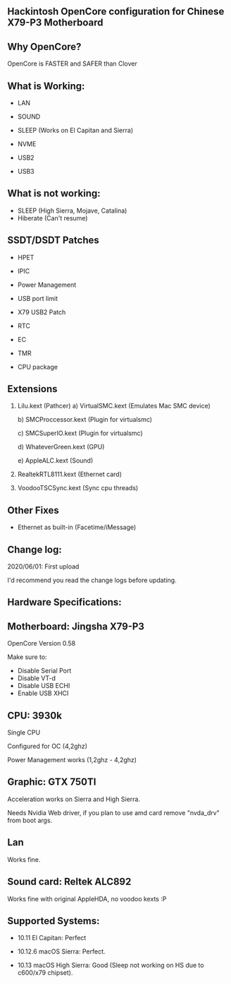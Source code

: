 ## Hackintosh OpenCore configuration for Chinese X79-P3 Motherboard

## Why OpenCore?
OpenCore is FASTER and SAFER than Clover

## What is Working:
  - LAN
  
  - SOUND
  
  - SLEEP (Works on El Capitan and Sierra)
  
  - NVME
  
  - USB2
  
  - USB3
  
 
## What is not working:
  - SLEEP      (High Sierra, Mojave, Catalina)
  - Hiberate   (Can't resume)
  
## SSDT/DSDT Patches
 - HPET
 
 - IPIC
 
 - Power Management
 
 - USB port limit
 
 - X79 USB2 Patch
 
 - RTC
 
 - EC
 
 - TMR
 
 - CPU package
 
 ## Extensions
  1) Lilu.kext (Pathcer)
        a) VirtualSMC.kext (Emulates Mac SMC device)
        
        b) SMCProccessor.kext (Plugin for virtualsmc)
        
        c) SMCSuperIO.kext (Plugin for virtualsmc)
        
        d) WhateverGreen.kext (GPU)
        
        e) AppleALC.kext   (Sound)
        
  2) RealtekRTL8111.kext (Ethernet card)
  
  3) VoodooTSCSync.kext (Sync cpu threads)

## Other Fixes
 - Ethernet as built-in (Facetime/iMessage)

## Change log:

2020/06/01: First upload

I'd recommend you read the change logs before updating.

## Hardware Specifications:

## Motherboard: Jingsha X79-P3

OpenCore Version 0.58

Make sure to:

- Disable Serial Port
- Disable VT-d
- Disable USB ECHI
- Enable USB XHCI


## CPU: 3930k

Single CPU

Configured for OC (4,2ghz)

Power Management works (1,2ghz - 4,2ghz)

## Graphic: GTX 750TI

Acceleration works on Sierra and High Sierra.

Needs Nvidia Web driver, if you plan to use amd card remove "nvda_drv" from boot args.


## Lan

Works fine.

## Sound card: Reltek ALC892

Works fine with original AppleHDA, no voodoo kexts :P

## Supported Systems:

- 10.11 El Capitan: Perfect

- 10.12.6 macOS Sierra: Perfect.

- 10.13 macOS High Sierra: Good (Sleep not working on HS due to c600/x79 chipset).

